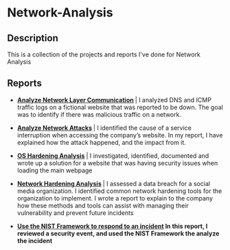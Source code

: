 # Network-Analysis

<h2>Description</h2>
This is a collection of the projects and reports I've done for Network Analysis

<br />

<h2>Reports</h2>

- <b> [Analyze Network Layer Communication](https://github.com/DanielleNycole/Network-Analysis/blob/main/Network%20Layer%20Communication%20(1).pdf) </b> | I analyzed DNS and ICMP traffic logs on a fictional website that was reported to be down. The goal was to identify if there was malicious traffic on a network.

- <b> [Analyze Network Attacks](https://github.com/DanielleNycole/Network-Analysis/blob/main/Network%20Attacks.pdf) </b> |  I identified the cause of a service interruption when accessing the company’s website. In my report, I have explained how the attack happened, and the impact from it.

- <b> [OS Hardening Analysis](https://github.com/DanielleNycole/Network-Analysis) </b> |  I investigated, identified, documented and wrote up a solution for a website that was having security issues when loading the main webpage

- <b> [Network Hardening Analysis](https://github.com/DanielleNycole/Network-Analysis/blob/main/Network%20Hardening.pdf) </b> |  I assessed a data breach for a social media organization. I identified common network hardening tools for the organization to implement. I wrote a report to explain to the company how these methods and tools can assist with managing their vulnerability and prevent future incidents

- <b> [Use the NIST Framework to respond to an incident](https://github.com/DanielleNycole/Network-Analysis](https://github.com/DanielleNycole/Network-Analysis/blob/main/NIST%20Incident%20report%20analysis.pdf)https://github.com/DanielleNycole/Network-Analysis/blob/main/NIST%20Incident%20report%20analysis.pdf) In this report, I reviewed a security event, and used the NIST Framework the analyze the incident</b> 
<br />

 

